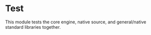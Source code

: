 # Test

This module tests the core engine, native source, and general/native standard libraries together.
